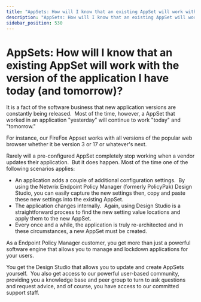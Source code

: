 ```yaml
---
title: "AppSets: How will I know that an existing AppSet will work with the version of the application I have today (and tomorrow)?"
description: "AppSets: How will I know that an existing AppSet will work with the version of the application I have today (and tomorrow)?"
sidebar_position: 530
---
```


# AppSets: How will I know that an existing AppSet will work with the version of the application I have today (and tomorrow)?

It is a fact of the software business that new application versions are constantly being released. 
Most of the time, however, a AppSet that worked in an application "yesterday" will continue to work
"today" and "tomorrow."

For instance, our FireFox Appset works with all versions of the popular web browser whether it be
version 3 or 17 or whatever's next.

Rarely will a pre-configured AppSet completely stop working when a vendor updates their
application.  But it does happen. Most of the time one of the following scenarios applies:

- An application adds a couple of additional configuration settings.  By using the Netwrix Endpoint
  Policy Manager (formerly PolicyPak) Design Studio, you can easily capture the new settings then,
  copy and paste these new settings into the existing AppSet.
- The application changes internally.  Again, using Design Studio is a straightforward process to
  find the new setting value locations and apply them to the new AppSet.
- Every once and a while, the application is truly re-architected and in these circumstances, a new
  AppSet must be created.

As a Endpoint Policy Manager customer, you get more than just a powerful software engine that allows
you to manage and lockdown applications for your users.

You get the Design Studio that allows you to update and create AppSets yourself.  You also get
access to our powerful user-based community, providing you a knowledge base and peer group to turn
to ask questions and request advice, and of course, you have access to our committed support staff.
